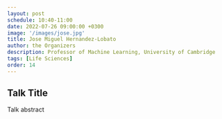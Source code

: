```yaml
---
layout: post
schedule: 10:40-11:00
date: 2022-07-26 09:00:00 +0300
image: '/images/jose.jpg'
title: Jose Miguel Hernandez-Lobato
author: the Organizers
description: Professor of Machine Learning, University of Cambridge
tags: [Life Sciences]
order: 14
---
```


## Talk Title
Talk abstract
